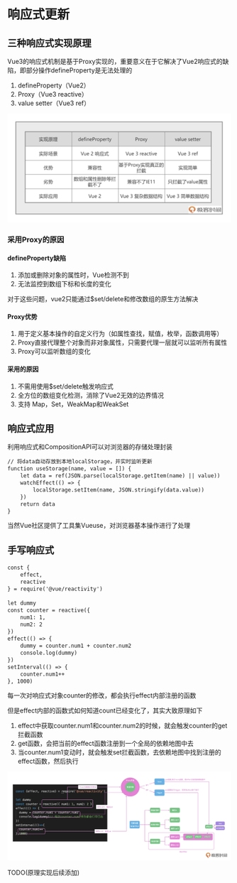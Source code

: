 # 响应式更新

## 三种响应式实现原理

Vue3的响应式机制是基于Proxy实现的，重要意义在于它解决了Vue2响应式的缺陷，即部分操作defineProperty是无法处理的

1. defineProperty（Vue2）
2. Proxy（Vue3 reactive）
3. value setter（Vue3 ref）

![](./assets/02-响应式原理区别.webp)

### 采用Proxy的原因

#### defineProperty缺陷

1. 添加或删除对象的属性时，Vue检测不到
2. 无法监控到数组下标和长度的变化

对于这些问题，vue2只能通过$set/delete和修改数组的原生方法解决

#### Proxy优势

1. 用于定义基本操作的自定义行为（如属性查找，赋值，枚举，函数调用等）
2. Proxy直接代理整个对象而非对象属性，只需要代理一层就可以监听所有属性
3. Proxy可以监听数组的变化

#### 采用的原因

1. 不需用使用$set/delete触发响应式
2. 全方位的数组变化检测，消除了Vue2无效的边界情况
3. 支持 Map，Set，WeakMap和WeakSet

## 响应式应用

利用响应式和CompositionAPI可以对浏览器的存储处理封装

```JS
// 将data自动存放到本地localStorage，并实时监听更新
function useStorage(name, value = []) {
    let data = ref(JSON.parse(localStorage.getItem(name) || value))
    watchEffect(() => {
        localStorage.setItem(name, JSON.stringify(data.value))
    })
    return data
}
```

当然Vue社区提供了工具集Vueuse，对浏览器基本操作进行了处理

## 手写响应式

```JS
const {
    effect,
    reactive
} = require('@vue/reactivity')

let dummy
const counter = reactive({
    num1: 1,
    num2: 2
})
effect(() => {
    dummy = counter.num1 + counter.num2
    console.log(dummy)
})
setInterval(() => {
    counter.num1++
}, 1000)
```

每一次对响应式对象counter的修改，都会执行effect内部注册的函数

但是effect内部的函数式如何知道count已经变化了，其实大致原理如下
1. effect中获取counter.num1和counter.num2的时候，就会触发counter的get拦截函数
2. get函数，会把当前的effect函数注册到一个全局的依赖地图中去
3. 当counter.num1变动时，就会触发set拦截函数，去依赖地图中找到注册的effect函数，然后执行

![](./assets/02-%E5%93%8D%E5%BA%94%E5%BC%8F%E5%8E%9F%E7%90%86.webp)

TODO(原理实现后续添加)
